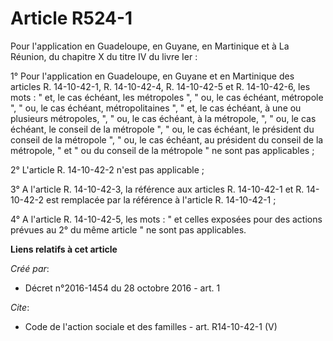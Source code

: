 # Article R524-1

Pour l'application en Guadeloupe, en Guyane, en Martinique et à La Réunion, du chapitre X du titre IV du livre Ier : 

1° Pour l'application en Guadeloupe, en Guyane et en Martinique des articles R. 14-10-42-1, R. 14-10-42-4, R. 14-10-42-5 et
R. 14-10-42-6, les mots : " et, le cas échéant, les métropoles ", " ou, le cas échéant, métropole ", " ou, le cas échéant,
métropolitaines ", " et, le cas échéant, à une ou plusieurs métropoles, ", " ou, le cas échéant, à la métropole, ", " ou, le
cas échéant, le conseil de la métropole ", " ou, le cas échéant, le président du conseil de la métropole ", " ou, le cas
échéant, au président du conseil de la métropole, " et " ou du conseil de la métropole " ne sont pas applicables ; 

2° L'article R. 14-10-42-2 n'est pas applicable ; 

3° A l'article R. 14-10-42-3, la référence aux articles R. 14-10-42-1 et R. 14-10-42-2 est remplacée par la référence à
l'article R. 14-10-42-1 ; 

4° A l'article R. 14-10-42-5, les mots : " et celles exposées pour des actions prévues au 2° du même article " ne sont pas
applicables.

**Liens relatifs à cet article**

_Créé par_:

  - Décret n°2016-1454 du 28 octobre 2016 - art. 1

_Cite_:

  - Code de l'action sociale et des familles - art. R14-10-42-1 (V)
